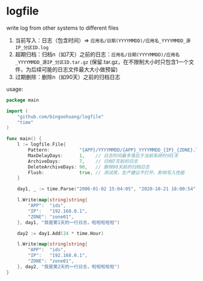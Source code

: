 # logfile

write log from other systems to different files

1. 当前写入：日志（包含时间）=> `应用名/日期(YYYYMMDD)/应用名_YYYYMMDD_源IP_分区ID.log`
1. 超期归档：归档n（如7天）之前的日志：`应用名/日期(YYYYMMDD)/应用名_YYYYMMDD_源IP_分区ID.tar.gz` (保留.tar.gz，在不限制大小时只包含1一个文件，为后续可能的日志文件最大大小做预留)
1. 过期删除：删除n（如90天）之前的归档日志

usage:

```go
package main

import (
	"github.com/bingoohuang/logfile"
	"time"
)

func main() {
	l := logfile.File{
		Pattern:           "{APP}/YYYYMMDD/{APP}_YYYYMMDD_{IP}_{ZONE}.log",
		MaxDelayDays:      1,    // 日志时间最多落后于当前系统时间1天
		ArchiveDays:       7,    // 归档7天前的日志
		DeleteArchiveDays: 90,   // 删除90天前的归档日志
		Flush:             true, // 测试用，生产建议不打开，影响写入性能
	}

	day1, _ := time.Parse("2006-01-02 15:04:05", "2020-10-21 18:00:54")

	l.Write(map[string]string{
		"APP":  "ids",
		"IP":   "192.168.0.1",
		"ZONE": "zone01",
	}, day1, "我是第1天的一行日志，啦啦啦啦啦")

	day2 := day1.Add(24 * time.Hour)

	l.Write(map[string]string{
		"APP":  "ids",
		"IP":   "192.168.0.1",
		"ZONE": "zone01",
	}, day2, "我是第2天的一行日志，啦啦啦啦啦")
}
```
